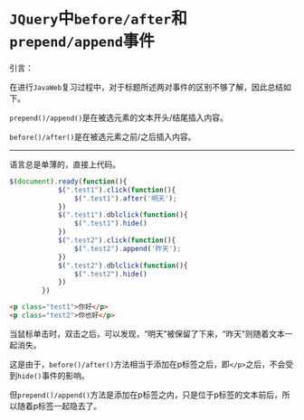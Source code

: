 # `JQuery`中`before/after`和`prepend/append`事件

引言：

在进行`JavaWeb`复习过程中，对于标题所述两对事件的区别不够了解，因此总结如下。

`prepend()/append()`是在被选元素的文本开头/结尾插入内容。

`before()/after()`是在被选元素之前/之后插入内容。

--------------------

语言总是单薄的，直接上代码。

```javascript
$(document).ready(function(){
			$(".test1").click(function(){
				$(".test1").after('明天');
			})
			$(".test1").dblclick(function(){
				$(".test1").hide()
			})
    		$(".test2").click(function(){
				$(".test2").append('昨天');
			})
			$(".test2").dblclick(function(){
				$(".test2").hide()
			})
		})
```

```html
<p class="test1">你好</p>
<p class="test2">你也好</p>
```

当鼠标单击时，双击之后，可以发现，“明天”被保留了下来，“昨天”则随着文本一起消失。

这是由于，`before()/after()`方法相当于添加在p标签之后，即`</p>`之后，不会受到`hide()`事件的影响。

但`prepend()/append()`方法是添加在p标签之内，只是位于p标签的文本前后，所以随着p标签一起隐去了。